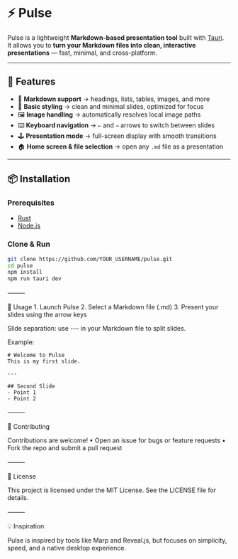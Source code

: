 # ⚡ Pulse

Pulse is a lightweight **Markdown-based presentation tool** built with [Tauri](https://tauri.app/).  
It allows you to **turn your Markdown files into clean, interactive presentations** — fast, minimal, and cross-platform.

---

## 🚀 Features

- 📄 **Markdown support** → headings, lists, tables, images, and more  
- 🎨 **Basic styling** → clean and minimal slides, optimized for focus  
- 🖼️ **Image handling** → automatically resolves local image paths  
- ⌨️ **Keyboard navigation** → `←` and `→` arrows to switch between slides  
- 🕹️ **Presentation mode** → full-screen display with smooth transitions  
- 🏠 **Home screen & file selection** → open any `.md` file as a presentation  

---

## 📦 Installation

### Prerequisites
- [Rust](https://www.rust-lang.org/)  
- [Node.js](https://nodejs.org/)  

### Clone & Run
```bash
git clone https://github.com/YOUR_USERNAME/pulse.git
cd pulse
npm install
npm run tauri dev
```

⸻

🎯 Usage
	1.	Launch Pulse
	2.	Select a Markdown file (.md)
	3.	Present your slides using the arrow keys

Slide separation: use --- in your Markdown file to split slides.

Example:
```
# Welcome to Pulse
This is my first slide.

---

## Second Slide
- Point 1
- Point 2
```

⸻

🤝 Contributing

Contributions are welcome!
	•	Open an issue for bugs or feature requests
	•	Fork the repo and submit a pull request

⸻

📜 License

This project is licensed under the MIT License.
See the LICENSE file for details.

⸻

💡 Inspiration

Pulse is inspired by tools like Marp and Reveal.js,
but focuses on simplicity, speed, and a native desktop experience.
